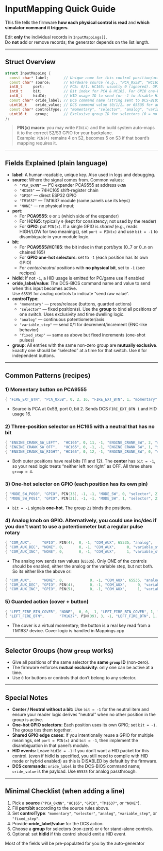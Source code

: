 # InputMapping Quick Guide

This file tells the firmware **how each physical control is read** and **which simulator command it triggers**.

Edit **only** the individual records in `InputMappings[]`.  
Do **not** add or remove records; the generator depends on the list length.

---

## Struct Overview

```cpp
struct InputMapping {
  const char* label;       // Unique name for this control position/action
  const char* source;      // Hardware source (e.g., "PCA_0x5B", "HC165", "GPIO", "TM1637", "NONE")
  int8_t     port;         // PCA: 0/1. HC165: usually 0 (ignored). GPIO: use PIN(x); -1 when sharing a GPIO
  int8_t     bit;          // Bit index for PCA & HC165. For GPIO one-hot selectors set to -1
  int8_t     hidId;        // HID usage ID to send (or -1 to disable HID)
  const char* oride_label; // DCS command name (string sent to DCS-BIOS)
  uint16_t    oride_value; // DCS command value (0/1/2… or 65535 for analog passthrough)
  const char* controlType; // "momentary", "selector", "analog", "variable_step", "fixed_step"
  uint16_t    group;       // Exclusive group ID for selectors (0 = no exclusivity)
};
```

> **PIN(x) macro:** you may write `PIN(4)` and the build system auto-maps it to the correct S2/S3 GPIO for your backplane.  
> Example: `PIN(4)` remains 4 on S2, becomes 5 on S3 if that board’s mapping requires it.

---

## Fields Explained (plain language)

- **label**: A human-readable, unique key. Also used in logs and debugging.
- **source**: Where the signal comes from. Common values:
  - `"PCA_0xNN"` — I²C expander PCA9555 at address `0xNN`
  - `"HC165"` — 74HC165 shift-register chain
  - `"GPIO"` — direct ESP32 GPIO
  - `"TM1637"` — TM1637 module (some panels use its keys)
  - `"NONE"` — no physical input; 
- **port**:
  - For **PCA9555**: `0` or `1` (which side of the expander)
  - For **HC165**: typically `0` (kept for consistency; not used by the reader)
  - For **GPIO**: put `PIN(x)`. If a single GPIO is *shared* (e.g., reads HIGH/LOW for two meanings), set `port = PIN(x)` and use `bit = -1` to disambiguate in your module logic.
- **bit**:
  - For **PCA9555/HC165**: the bit index in that port/byte (0..7 or 0..n on chained 165)
  - For **GPIO one-hot selectors**: set to `-1` (each position has its own GPIO)
  - For *center/neutral* positions with **no physical bit**, set to `-1` (see recipes)
- **hidId**: If not `-1`, a HID usage is emitted for PC/game use if enabled
- **oride_label/value**: The DCS-BIOS command name and value to send when this input becomes active.  
  Use `65535` for analog controls to indicate “send raw value”.
- **controlType**:
  - `"momentary"` — press/release (buttons, guarded actions)
  - `"selector"` — fixed position(s). Use the **group** to bind all positions of one switch. Uses exclusivity and time dwelling logic.
  - `"analog"` — continuous potentiometer/axis
  - `"variable_step"` — send 0/1 for decrement/increment (ENC-like behavior)
  - `"fixed_step"` — same as above but fixed increments (one-shot pulses)
- **group**: All entries with the same non-zero group are **mutually exclusive**. Exactly one should be “selected” at a time for that switch. Use `0` for independent buttons.

---

## Common Patterns (recipes)

### 1) Momentary button on PCA9555
```cpp
{ "FIRE_EXT_BTN", "PCA_0x5B", 0, 2, 16, "FIRE_EXT_BTN", 1, "momentary", 0 },
```
- Source is PCA at 0x5B, port 0, bit 2. Sends DCS `FIRE_EXT_BTN 1` and HID usage 16.

### 2) Three‑position selector on HC165 with a **neutral** that has no bit
```cpp
{ "ENGINE_CRANK_SW_LEFT",  "HC165", 0, 11, -1, "ENGINE_CRANK_SW", 2, "selector", 4 },
{ "ENGINE_CRANK_SW_OFF",   "HC165", 0, -1, -1, "ENGINE_CRANK_SW", 1, "selector", 4 }, // no bit: neutral
{ "ENGINE_CRANK_SW_RIGHT", "HC165", 0, 12, -1, "ENGINE_CRANK_SW", 0, "selector", 4 },
```
- Both outer positions have real bits (11 and 12). The **center** has `bit = -1`, so your read logic treats “neither left nor right” as OFF. All three share `group = 4`.

### 3) One‑hot selector on GPIO (each position has its own pin)
```cpp
{ "MODE_SW_POS0", "GPIO", PIN(33), -1, -1, "MODE_SW", 0, "selector", 21 },
{ "MODE_SW_POS1", "GPIO", PIN(21), -1, -1, "MODE_SW", 1, "selector", 21 },
```
- `bit = -1` signals **one‑hot**. The group `21` binds the positions.

### 4) Analog knob on GPIO. Alternatively, you could use inc/dec if you don't want to use a potentiometer but a regular pulse rotary
```cpp
{ "COM_AUX",     "GPIO", PIN(4),  0, -1, "COM_AUX", 65535, "analog",        0 },
{ "COM_AUX_DEC", "NONE", 0,       0, -1, "COM_AUX",     0, "variable_step", 0 },
{ "COM_AUX_INC", "NONE", 0,       0, -1, "COM_AUX",     1, "variable_step", 0 },
```
- The analog row sends raw values (`65535`). Only ONE of the controls should be enabled, either the analog or the variable step, but not both. So its either like the above or:
```cpp
{ "COM_AUX",     "NONE", 0,            0, -1, "COM_AUX", 65535, "analog",        0 },
{ "COM_AUX_DEC", "GPIO", PIN(4),       0, -1, "COM_AUX",     0, "variable_step", 0 },
{ "COM_AUX_INC", "GPIO", PIN(5),       0, -1, "COM_AUX",     1, "variable_step", 0 },
```

### 5) Guarded action (cover + button)
```cpp
{ "LEFT_FIRE_BTN_COVER", "NONE",  0, 0, -1, "LEFT_FIRE_BTN_COVER", 1, "momentary", 0 },
{ "LEFT_FIRE_BTN",       "TM1637", PIN(39), 3, -1, "LEFT_FIRE_BTN", 1, "momentary", 0 },
```
- The cover is a virtual momentary; the button is a real key read from a TM1637 device. Cover logic is handled in Mappings.cpp

---

## Selector Groups (how `group` works)

- Give all positions of the same selector the **same `group` ID** (non-zero).  
- The firmware enforces **mutual exclusivity**: only one can be active at a time.  
- Use `0` for buttons or controls that don’t belong to any selector.

---

## Special Notes

- **Center / Neutral without a bit:** Use `bit = -1` for the neutral item and ensure your reader logic derives “neutral” when no other position in the group is active.
- **One‑hot GPIO selectors:** Each position uses its own GPIO; set `bit = -1`. The group ties them together.
- **Shared GPIO edge cases:** If you intentionally reuse a GPIO for multiple meanings, set `port = PIN(x)` and `bit = -1`, then implement the disambiguation in that panel’s module.
- **HID events:** Leave `hidId = -1` if you don’t want a HID packet for this control. (even if hidId is specified, you still need to compile with HID mode or hybrid enabled) as this is DISABLED by default by the firmware.
- **DCS commands:** `oride_label` is the DCS-BIOS command name; `oride_value` is the payload. Use `65535` for analog passthrough.

---

## Minimal Checklist (when adding a line)

1. Pick a **source** (`"PCA_0xNN"`, `"HC165"`, `"GPIO"`, `"TM1637"`, or `"NONE"`).  
2. Fill **port/bit** according to the source rules above.  
3. Set **controlType**: `"momentary"`, `"selector"`, `"analog"`, `"variable_step"`, or `"fixed_step"`.  
4. Provide **oride_label/value** for the DCS action.  
5. Choose a **group** for selectors (non-zero) or `0` for stand-alone controls.  
6. Optional: set **hidId** if this control should emit a HID event.

Most of the fields will be pre-populated for you by the auto-generator
